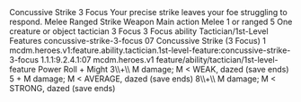 <ability>
  <name>Concussive Strike</name>
  <cost>3 Focus</cost>
  <flavor>Your precise strike leaves your foe struggling to respond.</flavor>
  <keywords>
    <keyword>Melee</keyword>
    <keyword>Ranged</keyword>
    <keyword>Strike</keyword>
    <keyword>Weapon</keyword>
  </keywords>
  <type>Main action</type>
  <distance>Melee 1 or ranged 5</distance>
  <target>One creature or object</target>
  <metadata>
    <class>tactician</class>
    <cost>3 Focus</cost>
    <cost_amount>3</cost_amount>
    <cost_resource>Focus</cost_resource>
    <feature_type>ability</feature_type>
    <file_dpath>Tactician/1st-Level Features</file_dpath>
    <item_id>concussive-strike-3-focus</item_id>
    <item_index>07</item_index>
    <item_name>Concussive Strike (3 Focus)</item_name>
    <level>1</level>
    <scc>mcdm.heroes.v1:feature.ability.tactician.1st-level-feature:concussive-strike-3-focus</scc>
    <scdc>1.1.1:9.2.4.1:07</scdc>
    <source>mcdm.heroes.v1</source>
    <type>feature/ability/tactician/1st-level-feature</type>
  </metadata>
  <effects>
    <effect type="roll">
      <roll>Power Roll + Might</roll>
      <t1>3\\+\\ M damage; M &lt; WEAK, dazed (save ends)</t1>
      <t2>5 + M damage; M &lt; AVERAGE, dazed (save ends)</t2>
      <t3>8\\+\\ M damage; M &lt; STRONG, dazed (save ends)</t3>
    </effect>
  </effects>
</ability>
